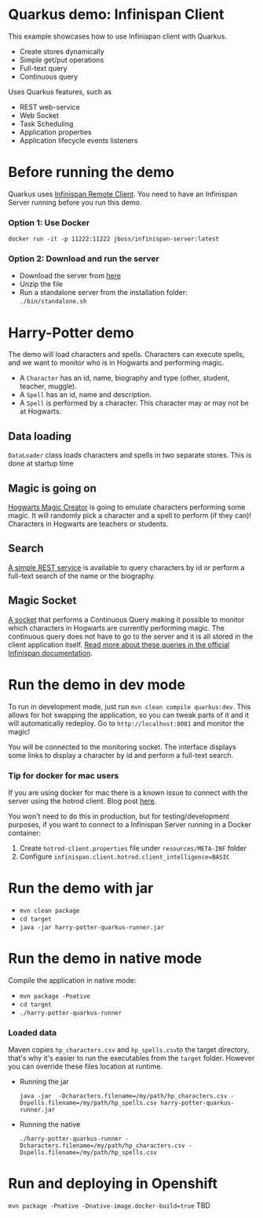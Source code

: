 # Quarkus demo: Infinispan Client

This example showcases how to use Infinispan client with Quarkus.
* Create stores dynamically
* Simple get/put operations
* Full-text query
* Continuous query

Uses Quarkus features, such as
* REST web-service
* Web Socket
* Task Scheduling
* Application properties
* Application lifecycle events listeners

# Before running the demo

Quarkus uses [Infinispan Remote Client](http://infinispan.org/docs/dev/user_guide/user_guide.html#client_server).
You need to have an Infinispan Server running before you run this demo.

### Option 1: Use Docker 
`docker run -it -p 11222:11222 jboss/infinispan-server:latest`

### Option 2: Download and run the server
- Download the server from [here](http://downloads.jboss.org/infinispan/10.0.0.Beta2/infinispan-server-10.0.0.Beta2.zip)
- Unzip the file 
- Run a standalone server from the installation folder: `./bin/standalone.sh`

# Harry-Potter demo

The demo will load characters and spells. Characters can execute spells, and we want to monitor who is in Hogwarts and 
performing magic.

- A `Character` has an id, name, biography and type (other, student, teacher, muggle).
- A `Spell` has an id, name and description.
- A `Spell` is performed by a character. This character may or may not be at Hogwarts.

## Data loading

`DataLoader` class loads characters and spells in two separate stores.
This is done at startup time

## Magic is going on
[Hogwarts Magic Creator](src/main/java/org/infinispan/hp/service/HogwartsMagicCreator.java) is going to emulate
characters performing some magic. It will randomly pick a character and a spell to perform (if they can)!
Characters in Hogwarts are teachers or students. 

## Search
[A simple REST service](src/main/java/org/infinispan/hp/CharactersResource.java) is available to query
characters by id or perform a full-text search of the name or the biography. 

## Magic Socket
[A socket](src/main/java/org/infinispan/hp/HogwartsMagicWebSocket.java) that performs a Continuous Query making it possible to
monitor which characters in Hogwarts are currently performing magic.
The continuous query does not have to go to the server and it is all stored in the client application itself. [Read more 
about these queries in the official Infinispan documentation](http://infinispan.org/docs/stable/user_guide/user_guide.html#query_continuous).

# Run the demo in dev mode
To run in development mode, just run `mvn clean compile quarkus:dev`. This allows for hot swapping the application, so you can tweak parts of it 
and it will automatically redeploy.
Go to `http://localhost:8081` and monitor the magic!

You will be connected to the monitoring socket. The interface displays some links to display a character by id and
 perform a full-text search.

### Tip for docker for mac users
If you are using docker for mac there is a known issue to connect with the server using the hotrod client.
Blog post [here](https://blog.infinispan.org/2018/03/accessing-infinispan-inside-docker-for.html).

You won't need to do this in production, but for testing/development purposes, if you want to connect to a Infinispan 
Server running in a Docker container:

1) Create `hotrod-client.properties` file under `resources/META-INF` folder
2) Configure `infinispan.client.hotrod.client_intelligence=BASIC`

# Run the demo with jar

- `mvn clean package`
- `cd target`
- `java -jar harry-potter-quarkus-runner.jar`

# Run the demo in native mode
Compile the application in native mode:

- `mvn package -Pnative`
- `cd target`
- `./harry-potter-quarkus-runner`

### Loaded data 
Maven copies `hp_characters.csv` and `hp_spells.csv`to the target directory, that's why it's easier to run the executables
from the `target` folder. However you can override these files location at runtime.

- Running the jar
 
   `java -jar  -Dcharacters.filename=/my/path/hp_characters.csv -Dspells.filename=/my/path/hp_spells.csv harry-potter-quarkus-runner.jar`

- Running the native
 
   `./harry-potter-quarkus-runner -Dcharacters.filename=/my/path/hp_characters.csv -Dspells.filename=/my/path/hp_spells.csv`


# Run and deploying in Openshift
`mvn package -Pnative -Dnative-image.docker-build=true`
TBD


